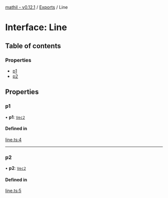 [mathil - v0.12.1](../README.md) / [Exports](../modules.md) / Line

# Interface: Line

## Table of contents

### Properties

- [p1](Line.md#p1)
- [p2](Line.md#p2)

## Properties

### p1

• **p1**: [`Vec2`](Vec2.md)

#### Defined in

[line.ts:4](https://github.com/eransed/mathil/blob/c60aaf8/src/line.ts#L4)

___

### p2

• **p2**: [`Vec2`](Vec2.md)

#### Defined in

[line.ts:5](https://github.com/eransed/mathil/blob/c60aaf8/src/line.ts#L5)
